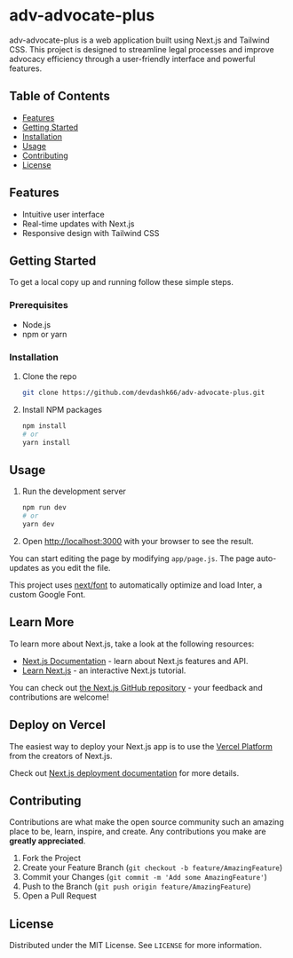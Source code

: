 # adv-advocate-plus

adv-advocate-plus is a web application built using Next.js and Tailwind CSS. This project is designed to streamline legal processes and improve advocacy efficiency through a user-friendly interface and powerful features.

## Table of Contents

- [Features](#features)
- [Getting Started](#getting-started)
- [Installation](#installation)
- [Usage](#usage)
- [Contributing](#contributing)
- [License](#license)

## Features

- Intuitive user interface
- Real-time updates with Next.js
- Responsive design with Tailwind CSS

## Getting Started

To get a local copy up and running follow these simple steps.

### Prerequisites

- Node.js
- npm or yarn

### Installation

1. Clone the repo
   ```sh
   git clone https://github.com/devdashk66/adv-advocate-plus.git
   ```
2. Install NPM packages
   ```sh
   npm install
   # or
   yarn install
   ```

## Usage

1. Run the development server

   ```sh
   npm run dev
   # or
   yarn dev
   ```

2. Open [http://localhost:3000](http://localhost:3000) with your browser to see the result.

You can start editing the page by modifying `app/page.js`. The page auto-updates as you edit the file.

This project uses [next/font](https://nextjs.org/docs/basic-features/font-optimization) to automatically optimize and load Inter, a custom Google Font.

## Learn More

To learn more about Next.js, take a look at the following resources:

- [Next.js Documentation](https://nextjs.org/docs) - learn about Next.js features and API.
- [Learn Next.js](https://nextjs.org/learn) - an interactive Next.js tutorial.

You can check out [the Next.js GitHub repository](https://github.com/vercel/next.js/) - your feedback and contributions are welcome!

## Deploy on Vercel

The easiest way to deploy your Next.js app is to use the [Vercel Platform](https://vercel.com/) from the creators of Next.js.

Check out [Next.js deployment documentation](https://nextjs.org/docs/deployment) for more details.

## Contributing

Contributions are what make the open source community such an amazing place to be, learn, inspire, and create. Any contributions you make are **greatly appreciated**.

1. Fork the Project
2. Create your Feature Branch (`git checkout -b feature/AmazingFeature`)
3. Commit your Changes (`git commit -m 'Add some AmazingFeature'`)
4. Push to the Branch (`git push origin feature/AmazingFeature`)
5. Open a Pull Request

## License

Distributed under the MIT License. See `LICENSE` for more information.
